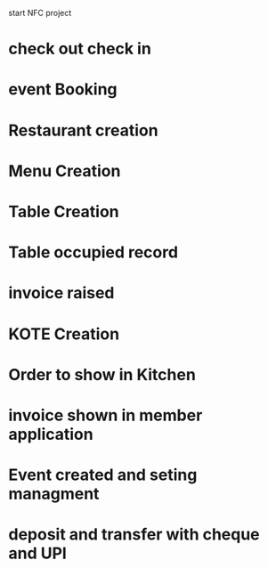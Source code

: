 start NFC project


# check out check in 
# event Booking 


# Restaurant creation 
# Menu Creation  
# Table Creation 
# Table occupied record 
# invoice raised
# KOTE Creation
# Order to show in Kitchen 
# invoice shown in member application 
# Event created and seting managment 
# deposit and transfer with cheque and UPI 